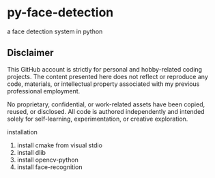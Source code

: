 # py-face-detection
a face detection system in python

## Disclaimer

This GitHub account is strictly for personal and hobby-related coding projects. The content presented here does not reflect or reproduce any code, materials, or intellectual property associated with my previous professional employment.

No proprietary, confidential, or work-related assets have been copied, reused, or disclosed. All code is authored independently and intended solely for self-learning, experimentation, or creative exploration.

installation
1. install cmake from visual stdio
2. install dlib
3. install opencv-python
4. install face-recognition
